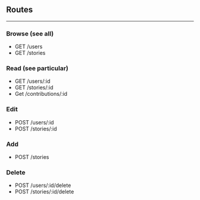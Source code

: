 ## Routes
---

### Browse (see all) 
- GET /users
- GET /stories

### Read (see particular)
- GET /users/:id
- GET /stories/:id
- Get /contributions/:id

### Edit
- POST /users/:id
- POST /stories/:id

### Add
- POST /stories

### Delete
- POST /users/:id/delete
- POST /stories/:id/delete
